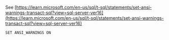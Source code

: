See [https://learn.microsoft.com/en-us/sql/t-sql/statements/set-ansi-warnings-transact-sql?view=sql-server-ver16](https://learn.microsoft.com/en-us/sql/t-sql/statements/set-ansi-warnings-transact-sql?view=sql-server-ver16)
```
SET ANSI_WARNINGS ON
```
